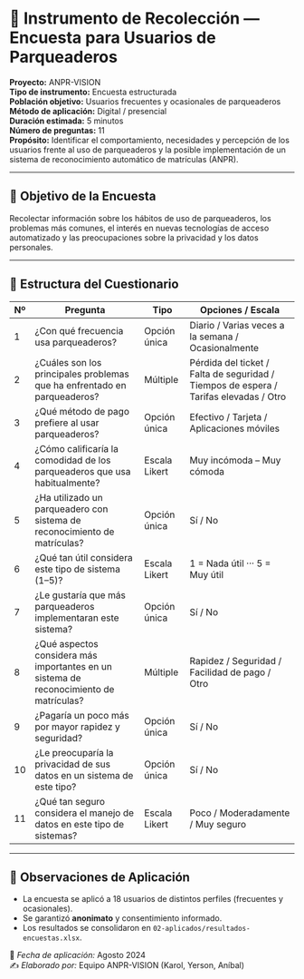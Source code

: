 # 🧠 Instrumento de Recolección — Encuesta para Usuarios de Parqueaderos

**Proyecto:** ANPR-VISION  
**Tipo de instrumento:** Encuesta estructurada  
**Población objetivo:** Usuarios frecuentes y ocasionales de parqueaderos  
**Método de aplicación:** Digital / presencial  
**Duración estimada:** 5 minutos  
**Número de preguntas:** 11  
**Propósito:** Identificar el comportamiento, necesidades y percepción de los usuarios frente al uso de parqueaderos y la posible implementación de un sistema de reconocimiento automático de matrículas (ANPR).

---

## 🎯 Objetivo de la Encuesta

Recolectar información sobre los hábitos de uso de parqueaderos, los problemas más comunes, el interés en nuevas tecnologías de acceso automatizado y las preocupaciones sobre la privacidad y los datos personales.

---

## 📝 Estructura del Cuestionario

| Nº | Pregunta | Tipo | Opciones / Escala |
|----|-----------|------|------------------|
| 1 | ¿Con qué frecuencia usa parqueaderos? | Opción única | Diario / Varias veces a la semana / Ocasionalmente |
| 2 | ¿Cuáles son los principales problemas que ha enfrentado en parqueaderos? | Múltiple | Pérdida del ticket / Falta de seguridad / Tiempos de espera / Tarifas elevadas / Otro |
| 3 | ¿Qué método de pago prefiere al usar parqueaderos? | Opción única | Efectivo / Tarjeta / Aplicaciones móviles |
| 4 | ¿Cómo calificaría la comodidad de los parqueaderos que usa habitualmente? | Escala Likert | Muy incómoda – Muy cómoda |
| 5 | ¿Ha utilizado un parqueadero con sistema de reconocimiento de matrículas? | Opción única | Sí / No |
| 6 | ¿Qué tan útil considera este tipo de sistema (1–5)? | Escala Likert | 1 = Nada útil ··· 5 = Muy útil |
| 7 | ¿Le gustaría que más parqueaderos implementaran este sistema? | Opción única | Sí / No |
| 8 | ¿Qué aspectos considera más importantes en un sistema de reconocimiento de matrículas? | Múltiple | Rapidez / Seguridad / Facilidad de pago / Otro |
| 9 | ¿Pagaría un poco más por mayor rapidez y seguridad? | Opción única | Sí / No |
| 10 | ¿Le preocuparía la privacidad de sus datos en un sistema de este tipo? | Opción única | Sí / No |
| 11 | ¿Qué tan seguro considera el manejo de datos en este tipo de sistemas? | Escala Likert | Poco / Moderadamente / Muy seguro |

---

## 🧩 Observaciones de Aplicación

- La encuesta se aplicó a 18 usuarios de distintos perfiles (frecuentes y ocasionales).  
- Se garantizó **anonimato** y consentimiento informado.  
- Los resultados se consolidaron en `02-aplicados/resultados-encuestas.xlsx`.  

📅 *Fecha de aplicación:* Agosto 2024  
✍️ *Elaborado por:* Equipo ANPR-VISION (Karol, Yerson, Aníbal)
